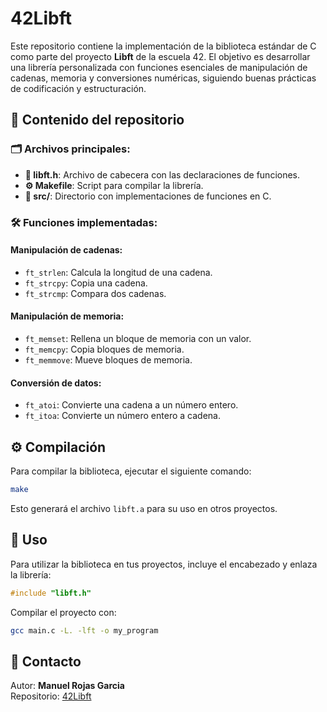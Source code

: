 # 42Libft

Este repositorio contiene la implementación de la biblioteca estándar de C como parte del proyecto **Libft** de la escuela 42. El objetivo es desarrollar una librería personalizada con funciones esenciales de manipulación de cadenas, memoria y conversiones numéricas, siguiendo buenas prácticas de codificación y estructuración.

## 📂 Contenido del repositorio

### 🗂️ Archivos principales:

- **📄 libft.h**: Archivo de cabecera con las declaraciones de funciones.
- **⚙️ Makefile**: Script para compilar la librería.
- **📝 src/**: Directorio con implementaciones de funciones en C.

### 🛠️ Funciones implementadas:

#### Manipulación de cadenas:
- `ft_strlen`: Calcula la longitud de una cadena.
- `ft_strcpy`: Copia una cadena.
- `ft_strcmp`: Compara dos cadenas.

#### Manipulación de memoria:
- `ft_memset`: Rellena un bloque de memoria con un valor.
- `ft_memcpy`: Copia bloques de memoria.
- `ft_memmove`: Mueve bloques de memoria.

#### Conversión de datos:
- `ft_atoi`: Convierte una cadena a un número entero.
- `ft_itoa`: Convierte un número entero a cadena.

## ⚙️ Compilación

Para compilar la biblioteca, ejecutar el siguiente comando:

```sh
make
```

Esto generará el archivo `libft.a` para su uso en otros proyectos.

## 🚀 Uso

Para utilizar la biblioteca en tus proyectos, incluye el encabezado y enlaza la librería:

```c
#include "libft.h"
```

Compilar el proyecto con:

```sh
gcc main.c -L. -lft -o my_program
```

## 📧 Contacto

Autor: **Manuel Rojas Garcia**  
Repositorio: [42Libft](https://github.com/ManuelRojasGarcia/42Libft)

